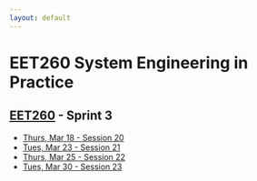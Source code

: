 ```yaml
---
layout: default
---
```


# EET260 System Engineering in Practice

## [EET260](../) - Sprint 3


- [Thurs, Mar 18 - Session 20](session20.md)
- [Tues, Mar 23 - Session 21](session21.md)
- [Thurs, Mar 25 - Session 22](session22.md)
- [Tues, Mar 30 - Session 23](session23.md)

<!--



- [Thurs, Apr 01 - Session 24](session24.md)
- [Tues, Apr 06 - Sprint 3 Review](sprint3_review.md)

-->

